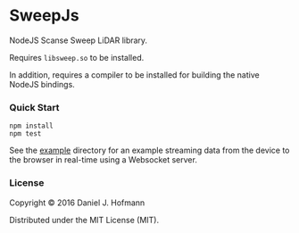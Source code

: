 # SweepJs

NodeJS Scanse Sweep LiDAR library.

Requires `libsweep.so` to be installed.

In addition, requires a compiler to be installed for building the native NodeJS bindings.

### Quick Start

    npm install
    npm test

See the [example](example) directory for an example streaming data from the device to the browser in real-time using a Websocket server.

### License

Copyright © 2016 Daniel J. Hofmann

Distributed under the MIT License (MIT).
